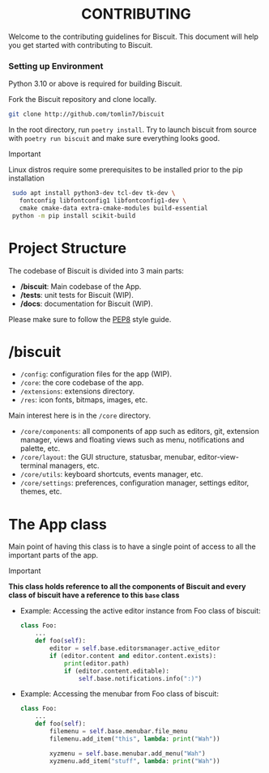 <h1 align="center">CONTRIBUTING</h1>

Welcome to the contributing guidelines for Biscuit. This document will help you get started with contributing to Biscuit.

### Setting up Environment

Python 3.10 or above is required for building Biscuit.

Fork the Biscuit repository and clone locally.

```bash
git clone http://github.com/tomlin7/biscuit
```

In the root directory, run `poetry install`. Try to launch biscuit from source with `poetry run biscuit` and make sure everything looks good.

> [!IMPORTANT]
> Linux distros require some prerequisites to be installed prior to the pip installation
>
> ```bash
>  sudo apt install python3-dev tcl-dev tk-dev \
>    fontconfig libfontconfig1 libfontconfig1-dev \
>    cmake cmake-data extra-cmake-modules build-essential
>  python -m pip install scikit-build
> ```

# Project Structure

The codebase of Biscuit is divided into 3 main parts:

- **/biscuit**: Main codebase of the App.
- **/tests**: unit tests for Biscuit (WIP).
- **/docs**: documentation for Biscuit (WIP).

Please make sure to follow the [PEP8](https://www.python.org/dev/peps/pep-0008/) style guide.

# /biscuit

- `/config`: configuration files for the app (WIP).
- `/core`: the core codebase of the app.
- `/extensions`: extensions directory.
- `/res`: icon fonts, bitmaps, images, etc.

Main interest here is in the `/core` directory.

- `/core/components`: all components of app such as editors, git, extension manager, views and floating views such as menu, notifications and palette, etc.
- `/core/layout`: the GUI structure, statusbar, menubar, editor-view-terminal managers, etc.
- `/core/utils`: keyboard shortcuts, events manager, etc.
- `/core/settings`: preferences, configuration manager, settings editor, themes, etc.

# The App class

Main point of having this class is to have a single point of access to all the important parts of the app.

> [!IMPORTANT]  
> **This class holds reference to all the components of Biscuit and every class of biscuit have a reference to this `base` class**

- Example: Accessing the active editor instance from Foo class of biscuit:

  ```py
  class Foo:
      ...
      def foo(self):
          editor = self.base.editorsmanager.active_editor
          if (editor.content and editor.content.exists):
              print(editor.path)
              if (editor.content.editable):
                  self.base.notifications.info(":)")
  ```

- Example: Accessing the menubar from Foo class of biscuit:

  ```py
  class Foo:
      ...
      def foo(self):
          filemenu = self.base.menubar.file_menu
          filemenu.add_item("this", lambda: print("Wah"))

          xyzmenu = self.base.menubar.add_menu("Wah")
          xyzmenu.add_item("stuff", lambda: print("Wah"))
  ```
